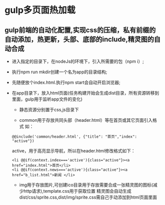 # gulp多页面热加载

## gulp前端的自动化配置,实现css的压缩，私有前缀的自动添加，热更新，头部、底部的include,精灵图的自动合成

- 进入指定的目录下，在nodeJs的环境下，引入所需要的包（npm i）;

- 执行npm run mkdir创建一个名为app的目录结构;

- 先随便放个index.html.执行npm start会自动开启浏览器;

- 在app目录下，放入html页面(任务构建开始会生成dist目录，所有资源转移到里面，gulp用于监听app文件的变化)

  - 静态资源分别置于css,js目录下
  
  - common用于存放共同头部（header.html）等在首页或其它页面引入格式  如：
  ```
  @@include('common/header.html', {"title": "首页","index": "active"})
  ```
  active，用于高亮显示导航，所以在header.html修改格式如下：
  ```
  <li @@if(context.index==='active'){class="active"}><a href="index.html">首页</li>  
  <li @@if(context.news==='active'){class="active"}><a href="b_list.html">新闻 </li>
  ```
  
  - img用于存放图片,可创建ico目录用于存放需要合成一张精灵图的图标(减少http请求),template.css用于获取位置
精灵图会自动生成dist/css/sprite.css,dist/img/sprite.css需自己手动添加到html页面里面
